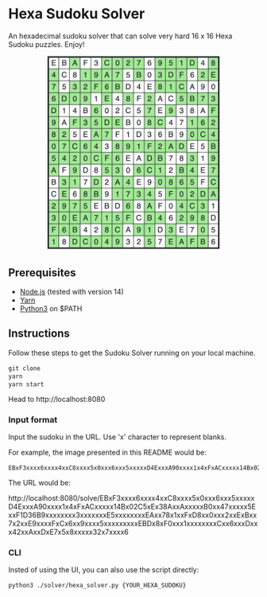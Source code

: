 # Hexa Sudoku Solver
An hexadecimal sudoku solver that can solve very hard 16 x 16 Hexa Sudoku puzzles. Enjoy!
<br>
<p align="center">

<img src="https://raw.githubusercontent.com/echojoel/hexa-sudoku/main/public/img/hexa-sodoku.png" width="350"/>
</p>



## Prerequisites

- [Node.js](https://nodejs.org/en/) (tested with version 14)
- [Yarn](https://yarnpkg.com/)
- [Python3](https://www.python.org) on $PATH

## Instructions

Follow these steps to get the Sudoku Solver running on your local machine.


```shell
git clone
yarn
yarn start
```

Head to http://localhost:8080

### Input format
Input the sudoku in the URL. 
Use 'x' character to represent blanks.

For example, the image presented in this README would be:
```
EBxF3xxxx6xxxx4xxC8xxxx5x0xxx6xxx5xxxxxD4ExxxA90xxxx1x4xFxACxxxxx14Bx02C5xEx38AxxAxxxxxB0xx47xxxxx5ExxF1D36B9xxxxxxxx3xxxxxxxE5xxxxxxxxEAxx78x1xxFxD8xx0xxx2xxExBxx7x2xxE9xxxxFxCx6xx9xxxx5xxxxxxxxxEBDx8xF0xxx1xxxxxxxxCxx6xxxDxxx42xxAxxDxE7x5x8xxxxx32x7xxxx6
```

The URL would be: 

http://localhost:8080/solve/EBxF3xxxx6xxxx4xxC8xxxx5x0xxx6xxx5xxxxxD4ExxxA90xxxx1x4xFxACxxxxx14Bx02C5xEx38AxxAxxxxxB0xx47xxxxx5ExxF1D36B9xxxxxxxx3xxxxxxxE5xxxxxxxxEAxx78x1xxFxD8xx0xxx2xxExBxx7x2xxE9xxxxFxCx6xx9xxxx5xxxxxxxxxEBDx8xF0xxx1xxxxxxxxCxx6xxxDxxx42xxAxxDxE7x5x8xxxxx32x7xxxx6

### CLI

Insted of using the UI, you can also use the script directly:

```
python3 ./solver/hexa_solver.py {YOUR_HEXA_SUDOKU}
```
